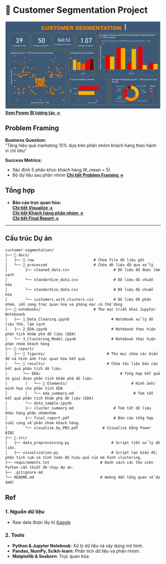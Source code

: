 # 🎯 Customer Segmentation Project
![Cluster Visualization](reports/results/Cluster_analysis/visualize_final_Cluster.png)
[**Xem Power BI tương tác →**](https://ndq-wpz.github.io/Customer-Segmentation/)
## Problem Framing 
**Business Question:**  
"Tăng hiệu quả marketing 15% dựa trên phân nhóm khách hàng theo hành vi chi tiêu"

**Success Metrics:**  
- Xác định 5 phân khúc khách hàng (K_mean = 5)  
- Bộ dự liệu sau phân nhóm
[**Chi tiết Problem Framing →**](docs/Problem_Framing.md)

## Tổng hợp
- **Báo cáo trực quan hóa:**  
[**Chi tiết Visualize →**](https://ndq-wpz.github.io/Customer-Segmentation/)  
[**Chi tiết Khách hàng phân nhóm →**](data/processed/customers_with_clusters.csv)  
[**Chi tiết Final Report →**](Final_report.md)  

---
## **Cấu trúc Dự án**

```plaintext
customer-segmentation/
├── 📂 docs/
│   ├── 📂 raw                           # Chứa file dữ liệu gốc
│   └── 📂 processed                     # Chứa dữ liệu đã qua xử lý
│        ├── cleaned_data.csv                    # Dữ liệu đã được làm sạch
│        └── standardize_data.csv                # Dữ liệu đã chuẩn hóa
│        └── standardize_data.csv                # Dữ liệu đã chuẩn hóa
│        └── customers_with_clusters.csv         # Dữ liệu đã phân nhóm, sẵn sàng trực quan hóa và phòng mar có thể dùng
├── 📂 notebooks/                        # Thư mục triển khai Jupyter Noteboook
│   ├── 1_Data_Cleaning.ipynb                   # Notebook xử lý dữ liệu thô, làm sạch 
│   ├── 2_EDA.ipynb                             # Notebook thực hiện phân tích khám phá dữ liệu (EDA)
│   └── 3_Clustering_Model.ipynb                # Notebook thực hiện phân nhóm khách hàng
├── 📂 report/
│   ├── 📂 figures/                            # Thư mục chứa các biểu đồ và hình ảnh trực quan hóa kết quả.
│   └── 📂 results/                            # Chứa tài liệu báo cáo kết quả phân tích dữ liệu.     
│       └── EDA/                                    # Tổng hợp kết quả từ giai đoạn phân tích khám phá dữ liệu. 
│        │   └── 📂 Elements/                             # Hình ảnh/ minh họa cho phân tích EDA
│        │   └── eda_summary.md                           # Tóm tắt kết quả phân tích khám phá dữ liệu (EDA) 
│        └── data_sample.ipynb
│        ├── cluster_summary.md                  # Tóm tắt dữ liệu khác hàng phân nhómnhóm
│        ├── final_report.pdf                    # Báo cáo tổng hợp cuối cùng về phân nhóm khách hàng.
│        └── visualize_by_PBI.pdf           # Visualize bằng Power BIBI
├── 📂 src/
│   ├── data_preprocessing.py                   # Script tiền xử lý dữ liệu.
│   ├── visualization.py                        # Script tạo biểu đồ, phân tích cụm và tính toán độ hiệu quả của mô hình clustering.  
├── requirements.txt                       # Danh sách các thư viện Python cần thiết để chạy dự án.
├── .gitignore.md
└── README.md                              # Hướng dẫn tổng quan về dự ámd)

```
## Ref
### 1. **Nguồn dữ liệu**  
- Raw data được lấy từ [Kaggle](https://www.kaggle.com/)

### 2. **Tools**  
- **Python & Jupyter Notebook**: Xử lý dữ liệu và xây dựng mô hình.  
- **Pandas, NumPy, Scikit-learn**: Phân tích dữ liệu và phân nhóm.  
- **Matplotlib & Seaborn**: Trực quan hóa 
